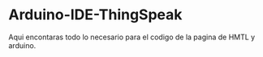 # Arduino-IDE-ThingSpeak
Aqui encontaras todo lo necesario para el codigo de la pagina de HMTL y arduino.
